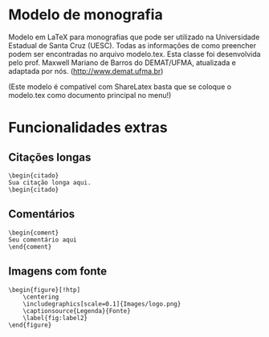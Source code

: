 # Modelo de monografia
Modelo em LaTeX para monografias que pode ser utilizado na Universidade Estadual de Santa Cruz (UESC). Todas as informações de como preencher podem ser encontradas no arquivo modelo.tex. Esta classe foi desenvolvida pelo prof. Maxwell Mariano de Barros do DEMAT/UFMA, atualizada e adaptada por nós. (http://www.demat.ufma.br) 

(Este modelo é compatível com ShareLatex basta que se coloque o modelo.tex como documento principal no menu!)

# Funcionalidades extras
## Citações longas
```
\begin{citado}
Sua citação longa aqui.
\begin{citado}
```

## Comentários
```
\begin{coment}
Seu comentário aqui
\end{coment}
```

## Imagens com fonte
```
\begin{figure}[!htp]
    \centering
    \includegraphics[scale=0.1]{Images/logo.png}
    \captionsource{Legenda}{Fonte}
    \label{fig:label2}
\end{figure}
```
